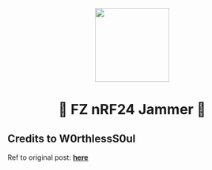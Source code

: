 <div align="center">
  <img src="https://avatars.githubusercontent.com/u/176677387" width="150" height="auto" />
  <h1> 🌟 FZ nRF24 Jammer 🌟 </h1>
</div>

## Credits to W0rthlessS0ul
Ref to original post:  **[here](https://github.com/W0rthlessS0ul/FZ_nRF24_jammer)**
